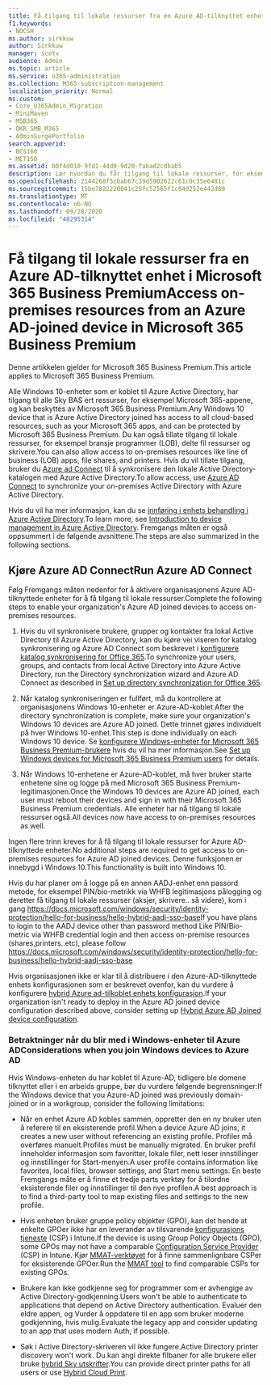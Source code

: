 ```yaml
---
title: Få tilgang til lokale ressurser fra en Azure AD-tilknyttet enhet i Microsoft 365 Business
f1.keywords:
- NOCSH
ms.author: sirkkuw
author: Sirkkuw
manager: scotv
audience: Admin
ms.topic: article
ms.service: o365-administration
ms.collection: M365-subscription-management
localization_priority: Normal
ms.custom:
- Core_O365Admin_Migration
- MiniMaven
- MSB365
- OKR_SMB_M365
- AdminSurgePortfolio
search.appverid:
- BCS160
- MET150
ms.assetid: b0f4d010-9fd1-44d0-9d20-fabad2cdbab5
description: Lær hvordan du får tilgang til lokale ressurser, for eksempel bransje programmer, delte fil ressurser og skrivere fra en Azure Active Directory-enhet som er koblet til Windows 10.
ms.openlocfilehash: 2144268f5cbab67c39d5902622c61c0c35e6481c
ms.sourcegitcommit: 15be7822220041c25fc52565f1c64d252e442d89
ms.translationtype: MT
ms.contentlocale: nb-NO
ms.lasthandoff: 09/28/2020
ms.locfileid: "48295314"
---
```

# <a name="access-on-premises-resources-from-an-azure-ad-joined-device-in-microsoft-365-business-premium"></a><span data-ttu-id="00df6-103">Få tilgang til lokale ressurser fra en Azure AD-tilknyttet enhet i Microsoft 365 Business Premium</span><span class="sxs-lookup"><span data-stu-id="00df6-103">Access on-premises resources from an Azure AD-joined device in Microsoft 365 Business Premium</span></span>

<span data-ttu-id="00df6-104">Denne artikkelen gjelder for Microsoft 365 Business Premium.</span><span class="sxs-lookup"><span data-stu-id="00df6-104">This article applies to Microsoft 365 Business Premium.</span></span>

<span data-ttu-id="00df6-105">Alle Windows 10-enheter som er koblet til Azure Active Directory, har tilgang til alle Sky BAS ert ressurser, for eksempel Microsoft 365-appene, og kan beskyttes av Microsoft 365 Business Premium.</span><span class="sxs-lookup"><span data-stu-id="00df6-105">Any Windows 10 device that is Azure Active Directory joined has access to all cloud-based resources, such as your Microsoft 365 apps, and can be protected by Microsoft 365 Business Premium.</span></span> <span data-ttu-id="00df6-106">Du kan også tillate tilgang til lokale ressurser, for eksempel bransje programmer (LOB), delte fil ressurser og skrivere.</span><span class="sxs-lookup"><span data-stu-id="00df6-106">You can also allow access to on-premises resources like line of business (LOB) apps, file shares, and printers.</span></span> <span data-ttu-id="00df6-107">Hvis du vil tillate tilgang, bruker du [Azure ad Connect](https://docs.microsoft.com/azure/active-directory/connect/active-directory-aadconnect) til å synkronisere den lokale Active Directory-katalogen med Azure Active Directory.</span><span class="sxs-lookup"><span data-stu-id="00df6-107">To allow access, use [Azure AD Connect](https://docs.microsoft.com/azure/active-directory/connect/active-directory-aadconnect) to synchronize your on-premises Active Directory with Azure Active Directory.</span></span> 

<span data-ttu-id="00df6-108">Hvis du vil ha mer informasjon, kan du se [innføring i enhets behandling i Azure Active Directory](https://docs.microsoft.com/azure/active-directory/device-management-introduction).</span><span class="sxs-lookup"><span data-stu-id="00df6-108">To learn more, see [Introduction to device management in Azure Active Directory](https://docs.microsoft.com/azure/active-directory/device-management-introduction).</span></span>
<span data-ttu-id="00df6-109">Fremgangs måten er også oppsummert i de følgende avsnittene.</span><span class="sxs-lookup"><span data-stu-id="00df6-109">The steps are also summarized in the following sections.</span></span>
 
## <a name="run-azure-ad-connect"></a><span data-ttu-id="00df6-110">Kjøre Azure AD Connect</span><span class="sxs-lookup"><span data-stu-id="00df6-110">Run Azure AD Connect</span></span>

<span data-ttu-id="00df6-111">Følg Fremgangs måten nedenfor for å aktivere organisasjonens Azure AD-tilknyttede enheter for å få tilgang til lokale ressurser.</span><span class="sxs-lookup"><span data-stu-id="00df6-111">Complete the following steps to enable your organization's Azure AD joined devices to access on-premises resources.</span></span>
  
1. <span data-ttu-id="00df6-112">Hvis du vil synkronisere brukere, grupper og kontakter fra lokal Active Directory til Azure Active Directory, kan du kjøre vei viseren for katalog synkronisering og Azure AD Connect som beskrevet i [konfigurere katalog synkronisering for Office 365](https://docs.microsoft.com/microsoft-365/enterprise/set-up-directory-synchronization).</span><span class="sxs-lookup"><span data-stu-id="00df6-112">To synchronize your users, groups, and contacts from local Active Directory into Azure Active Directory, run the Directory synchronization wizard and Azure AD Connect as described in [Set up directory synchronization for Office 365](https://docs.microsoft.com/microsoft-365/enterprise/set-up-directory-synchronization).</span></span>
    
2. <span data-ttu-id="00df6-113">Når katalog synkroniseringen er fullført, må du kontrollere at organisasjonens Windows 10-enheter er Azure-AD-koblet.</span><span class="sxs-lookup"><span data-stu-id="00df6-113">After the directory synchronization is complete, make sure your organization's Windows 10 devices are Azure AD joined.</span></span> <span data-ttu-id="00df6-114">Dette trinnet gjøres individuelt på hver Windows 10-enhet.</span><span class="sxs-lookup"><span data-stu-id="00df6-114">This step is done individually on each Windows 10 device.</span></span> <span data-ttu-id="00df6-115">Se [konfigurere Windows-enheter for Microsoft 365 Business Premium-brukere](set-up-windows-devices.md) hvis du vil ha mer informasjon.</span><span class="sxs-lookup"><span data-stu-id="00df6-115">See [Set up Windows devices for Microsoft 365 Business Premium users](set-up-windows-devices.md) for details.</span></span> 
    
3. <span data-ttu-id="00df6-116">Når Windows 10-enhetene er Azure-AD-koblet, må hver bruker starte enhetene sine og logge på med Microsoft 365 Business Premium-legitimasjonen.</span><span class="sxs-lookup"><span data-stu-id="00df6-116">Once the Windows 10 devices are Azure AD joined, each user must reboot their devices and sign in with their Microsoft 365 Business Premium credentials.</span></span> <span data-ttu-id="00df6-117">Alle enheter har nå tilgang til lokale ressurser også.</span><span class="sxs-lookup"><span data-stu-id="00df6-117">All devices now have access to on-premises resources as well.</span></span>
    
<span data-ttu-id="00df6-118">Ingen flere trinn kreves for å få tilgang til lokale ressurser for Azure AD-tilknyttede enheter.</span><span class="sxs-lookup"><span data-stu-id="00df6-118">No additional steps are required to get access to on-premises resources for Azure AD joined devices.</span></span> <span data-ttu-id="00df6-119">Denne funksjonen er innebygd i Windows 10.</span><span class="sxs-lookup"><span data-stu-id="00df6-119">This functionality is built into Windows 10.</span></span> 

<span data-ttu-id="00df6-120">Hvis du har planer om å logge på en annen AADJ-enhet enn passord metode, for eksempel PIN/bio-metrikk via WHFB legitimasjons pålogging og deretter få tilgang til lokale ressurser (aksjer, skrivere.. så videre), kom i gang https://docs.microsoft.com/windows/security/identity-protection/hello-for-business/hello-hybrid-aadj-sso-base</span><span class="sxs-lookup"><span data-stu-id="00df6-120">If you have plans to login to the AADJ device other than password method Like PIN/Bio-metric via WHFB credential login and then access on-premise resources (shares,printers..etc), please follow https://docs.microsoft.com/windows/security/identity-protection/hello-for-business/hello-hybrid-aadj-sso-base</span></span>
  
<span data-ttu-id="00df6-121">Hvis organisasjonen ikke er klar til å distribuere i den Azure-AD-tilknyttede enhets konfigurasjonen som er beskrevet ovenfor, kan du vurdere å konfigurere [hybrid Azure ad-tilkoblet enhets konfigurasjon](manage-windows-devices.md).</span><span class="sxs-lookup"><span data-stu-id="00df6-121">If your organization isn't ready to deploy in the Azure AD joined device configuration described above, consider setting up [Hybrid Azure AD Joined device configuration](manage-windows-devices.md).</span></span>
  
### <a name="considerations-when-you-join-windows-devices-to-azure-ad"></a><span data-ttu-id="00df6-122">Betraktninger når du blir med i Windows-enheter til Azure AD</span><span class="sxs-lookup"><span data-stu-id="00df6-122">Considerations when you join Windows devices to Azure AD</span></span>

<span data-ttu-id="00df6-123">Hvis Windows-enheten du har koblet til Azure-AD, tidligere ble domene tilknyttet eller i en arbeids gruppe, bør du vurdere følgende begrensninger:</span><span class="sxs-lookup"><span data-stu-id="00df6-123">If the Windows device that you Azure-AD joined was previously domain-joined or in a workgroup, consider the following limitations:</span></span>
  
- <span data-ttu-id="00df6-124">Når en enhet Azure AD kobles sammen, oppretter den en ny bruker uten å referere til en eksisterende profil.</span><span class="sxs-lookup"><span data-stu-id="00df6-124">When a device Azure AD joins, it creates a new user without referencing an existing profile.</span></span> <span data-ttu-id="00df6-125">Profiler må overføres manuelt.</span><span class="sxs-lookup"><span data-stu-id="00df6-125">Profiles must be manually migrated.</span></span> <span data-ttu-id="00df6-126">En bruker profil inneholder informasjon som favoritter, lokale filer, nett leser innstillinger og innstillinger for Start-menyen.</span><span class="sxs-lookup"><span data-stu-id="00df6-126">A user profile contains information like favorites, local files, browser settings, and Start menu settings.</span></span> <span data-ttu-id="00df6-127">En beste Fremgangs måte er å finne et tredje parts verktøy for å tilordne eksisterende filer og innstillinger til den nye profilen.</span><span class="sxs-lookup"><span data-stu-id="00df6-127">A best approach is to find a third-party tool to map existing files and settings to the new profile.</span></span>

- <span data-ttu-id="00df6-128">Hvis enheten bruker gruppe policy objekter (GPO), kan det hende at enkelte GPOer ikke har en leverandør av tilsvarende [konfigurasjons tjeneste](https://docs.microsoft.com/windows/configuration/provisioning-packages/how-it-pros-can-use-configuration-service-providers) (CSP) i Intune.</span><span class="sxs-lookup"><span data-stu-id="00df6-128">If the device is using Group Policy Objects (GPO), some GPOs may not have a comparable [Configuration Service Provider](https://docs.microsoft.com/windows/configuration/provisioning-packages/how-it-pros-can-use-configuration-service-providers) (CSP) in Intune.</span></span> <span data-ttu-id="00df6-129">Kjør [MMAT-verktøyet](https://www.microsoft.com/download/details.aspx?id=45520) for å finne sammenlignbare CSPer for eksisterende GPOer.</span><span class="sxs-lookup"><span data-stu-id="00df6-129">Run the [MMAT tool](https://www.microsoft.com/download/details.aspx?id=45520) to find comparable CSPs for existing GPOs.</span></span>

- <span data-ttu-id="00df6-130">Brukere kan ikke godkjenne seg for programmer som er avhengige av Active Directory-godkjenning.</span><span class="sxs-lookup"><span data-stu-id="00df6-130">Users won't be able to authenticate to applications that depend on Active Directory authentication.</span></span> <span data-ttu-id="00df6-131">Evaluer den eldre appen, og Vurder å oppdatere til en app som bruker moderne godkjenning, hvis mulig.</span><span class="sxs-lookup"><span data-stu-id="00df6-131">Evaluate the legacy app and consider updating to an app that uses modern Auth, if possible.</span></span>

- <span data-ttu-id="00df6-132">Søk i Active Directory-skriveren vil ikke fungere.</span><span class="sxs-lookup"><span data-stu-id="00df6-132">Active Directory printer discovery won't work.</span></span> <span data-ttu-id="00df6-133">Du kan angi direkte filbaner for alle brukere eller bruke [hybrid Sky utskrifter](https://docs.microsoft.com/windows-server/administration/hybrid-cloud-print/hybrid-cloud-print-deploy).</span><span class="sxs-lookup"><span data-stu-id="00df6-133">You can provide direct printer paths for all users or use [Hybrid Cloud Print](https://docs.microsoft.com/windows-server/administration/hybrid-cloud-print/hybrid-cloud-print-deploy).</span></span>
